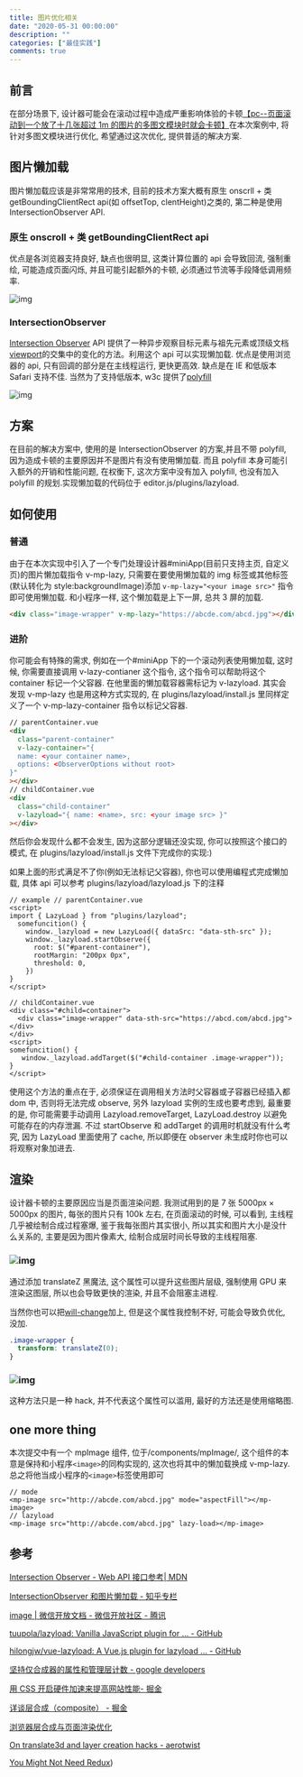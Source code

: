 ```yaml
---
title: 图片优化相关
date: "2020-05-31 00:00:00"
description: ""
categories: ["最佳实践"]
comments: true
---
```


## 前言

在部分场景下, 设计器可能会在滚动过程中造成严重影响体验的卡顿[【pc--页面滚动到一个放了十几张超过 1m 的图片的多图文模块时就会卡顿】](https://www.tapd.cn/30747598/bugtrace/bugs/view?bug_id=1130747598001029787)在本次案例中, 将针对多图文模块进行优化, 希望通过这次优化, 提供普适的解决方案.

## 图片懒加载

图片懒加载应该是非常常用的技术, 目前的技术方案大概有原生 onscrll + 类 getBoundingClientRect api(如 offsetTop, clentHeight)之类的, 第二种是使用 IntersectionObserver API.

### 原生 onscroll + 类 getBoundingClientRect api

优点是各浏览器支持良好, 缺点也很明显, 这类计算位置的 api 会导致回流, 强制重绘, 可能造成页面闪烁, 并且可能引起额外的卡顿, 必须通过节流等手段降低调用频率.

![img](assets/20200531105917-4ea51960-edc8-4c07-8828-8f6e78a9f733.png)

### IntersectionObserver

[Intersection Observer](https://developer.mozilla.org/zh-CN/docs/Web/API/Intersection_Observer_API) API 提供了一种异步观察目标元素与祖先元素或顶级文档[viewport](https://developer.mozilla.org/zh-CN/docs/Glossary/Viewport)的交集中的变化的方法。利用这个 api 可以实现懒加载. 优点是使用浏览器的 api, 只有回调的部分是在主线程运行, 更快更高效. 缺点是在 IE 和低版本 Safari 支持不佳. 当然为了支持低版本, w3c 提供了[polyfill](https://github.com/w3c/IntersectionObserver/tree/master/polyfill)

![img](assets/20200531105917-74697407-d67d-4b90-8a62-d361366e2f62.png)

## 方案

在目前的解决方案中, 使用的是 IntersectionObserver 的方案,并且不带 polyfill, 因为造成卡顿的主要原因并不是图片有没有使用懒加载. 而且 polyfill 本身可能引入额外的开销和性能问题, 在权衡下, 这次方案中没有加入 polyfill, 也没有加入 polyfill 的规划.实现懒加载的代码位于 editor.js/plugins/lazyload.

## 如何使用

### 普通

由于在本次实现中引入了一个专门处理设计器#miniApp(目前只支持主页, 自定义页)的图片懒加载指令 v-mp-lazy, 只需要在要使用懒加载的 img 标签或其他标签(默认转化为 style:backgroundImage)添加 `v-mp-lazy="<your image src>"` 指令即可使用懒加载. 和小程序一样, 这个懒加载是上下一屏, 总共 3 屏的加载.

```html
<div class="image-wrapper" v-mp-lazy="https://abcde.com/abcd.jpg"></div>
```

### 进阶

你可能会有特殊的需求, 例如在一个#miniApp 下的一个滚动列表使用懒加载, 这时候, 你需要直接调用 v-lazy-contianer 这个指令, 这个指令可以帮助将这个 container 标记一个父容器. 在他里面的懒加载容器需标记为 v-lazyload. 其实会发现 v-mp-lazy 也是用这种方式实现的, 在 plugins/lazyload/install.js 里同样定义了一个 v-mp-lazy-container 指令以标记父容器.

```html
// parentContainer.vue
<div
  class="parent-container"
  v-lazy-container="{
  name: <your container name>,
  options: <ObserverOptions without root>
}"
></div>
// childContainer.vue
<div
  class="child-container"
  v-lazyload="{ name: <name>, src: <your image src> }"
></div>
```

然后你会发现什么都不会发生, 因为这部分逻辑还没实现, 你可以按照这个接口的模式, 在 plugins/lazyload/install.js 文件下完成你的实现:)

如果上面的形式满足不了你(例如无法标记父容器), 你也可以使用编程式完成懒加载, 具体 api 可以参考 plugins/lazyload/lazyload.js 下的注释

```vue
// example // parentContainer.vue
<script>
import { LazyLoad } from "plugins/lazyload";
  somefuncition() {
    window._lazyload = new LazyLoad({ dataSrc: "data-sth-src" });
    window._lazyload.startObserve({
      root: $("#parent-container"),
      rootMargin: "200px 0px",
      threshold: 0,
    })
}
</script>

// childContainer.vue
<div class="#child=container">
  <div class="image-wrapper" data-sth-src="https://abcd.com/abcd.jpg"></div>
</div>
<script>
somefuncition() {
   window._lazyload.addTarget($("#child-container .image-wrapper"));
}
</script>
```

使用这个方法的重点在于, 必须保证在调用相关方法时父容器或子容器已经插入都 dom 中, 否则将无法完成 observe, 另外 lazyload 实例的生成也要考虑到, 最重要的是, 你可能需要手动调用 Lazyload.removeTarget, LazyLoad.destroy 以避免可能存在的内存泄漏. 不过 startObserve 和 addTarget 的调用时机就没有什么考究, 因为 LazyLoad 里面使用了 cache, 所以即便在 observer 未生成时你也可以将观察对象加进去.

## 渲染

设计器卡顿的主要原因应当是页面渲染问题. 我测试用到的是 7 张 5000px × 5000px 的图片, 每张的图片只有 100k 左右, 在页面滚动的时候, 可以看到, 主线程几乎被绘制合成过程塞爆, 鉴于我每张图片其实很小, 所以其实和图片大小是没什么关系的, 主要是因为图片像素大, 绘制合成层时间长导致的主线程阻塞.

### ![img](assets/20200531105917-3ef124a3-22c3-4ca6-8a66-6130d5146a93.png)

通过添加 translateZ 黑魔法, 这个属性可以提升这些图片层级, 强制使用 GPU 来渲染这图层, 所以也会导致更快的渲染, 并且不会阻塞主进程.

当然你也可以把[will-change](https://developer.mozilla.org/zh-CN/docs/Web/CSS/will-change)加上, 但是这个属性我控制不好, 可能会导致负优化, 没加.

```css
.image-wrapper {
  transform: translateZ(0);
}
```

### ![img](assets/20200531105917-0ef3e9c9-00f4-45e6-abb3-c3161c092c04.png)

这种方法只是一种 hack, 并不代表这个属性可以滥用, 最好的方法还是使用缩略图.

## one more thing

本次提交中有一个 mpImage 组件, 位于/components/mpImage/, 这个组件的本意是保持和小程序`<image>`的同构实现的, 这次也将其中的懒加载换成 v-mp-lazy. 总之将他当成小程序的`<image>`标签使用即可

```vue
// mode
<mp-image src="http://abcde.com/abcd.jpg" mode="aspectFill"></mp-image>
// lazyload
<mp-image src="http://abcde.com/abcd.jpg" lazy-load></mp-image>
```

## 参考

[Intersection Observer - Web API 接口参考| MDN](https://developer.mozilla.org/zh-CN/docs/Web/API/IntersectionObserver)

[IntersectionObserver 和图片懒加载 - 知乎专栏](https://zhuanlan.zhihu.com/p/94426820)

[image | 微信开放文档 - 微信开放社区 - 腾讯](https://developers.weixin.qq.com/miniprogram/dev/component/image.html?search-key=lazy-load)

[tuupola/lazyload: Vanilla JavaScript plugin for ... - GitHub](https://github.com/tuupola/lazyload)

[hilongjw/vue-lazyload: A Vue.js plugin for lazyload ... - GitHub](https://github.com/hilongjw/vue-lazyload)

[坚持仅合成器的属性和管理层计数 - google developers](https://developers.google.com/web/fundamentals/performance/rendering/stick-to-compositor-only-properties-and-manage-layer-count?hl=zh-cn)

[用 CSS 开启硬件加速来提高网站性能- 掘金](https://www.google.com/url?sa=t&rct=j&q=&esrc=s&source=web&cd=&ved=2ahUKEwi-jfyYydjpAhXQyosBHWB0AiAQFjAJegQIBxAB&url=https%3A%2F%2Fjuejin.im%2Fpost%2F5bdd9c506fb9a049f069b296&usg=AOvVaw1c_843nYCbOK9AGG39Ks5W)

[详谈层合成（composite） - 掘金](https://juejin.im/entry/59dc9aedf265da43200232f9)

[浏览器层合成与页面渲染优化](https://juejin.im/post/5da52531518825094e373372)

[On translate3d and layer creation hacks - aerotwist](https://aerotwist.com/blog/on-translate3d-and-layer-creation-hacks/)

[You Might Not Need Redux](https://medium.com/@dan_abramov/you-might-not-need-redux-be46360cf367))
